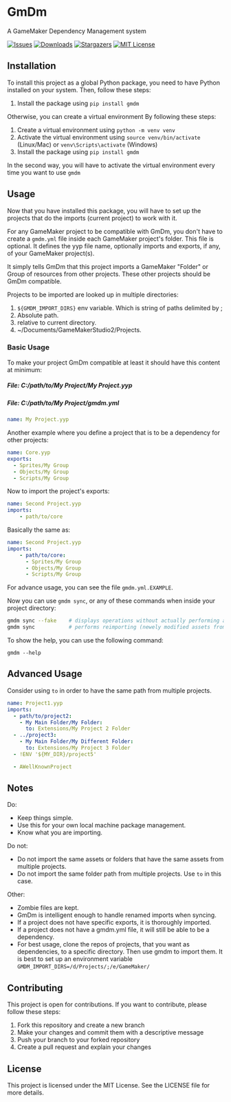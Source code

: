 # GmDm

A GameMaker Dependency Management system

[![Issues][issues-shield]][issues-url]
[![Downloads](https://img.shields.io/pypi/dm/gmdm)]()
[![Stargazers][stars-shield]][stars-url]
[![MIT License][license-shield]][license-url]

## Installation

To install this project as a global Python package, you need to have Python installed on your system. Then, follow these steps:

1. Install the package using `pip install gmdm`

Otherwise, you can create a virtual environment By following these steps:

1. Create a virtual environment using `python -m venv venv`
2. Activate the virtual environment using `source venv/bin/activate` (Linux/Mac) or `venv\Scripts\activate` (Windows)
3. Install the package using `pip install gmdm`

In the second way, you will have to activate the virtual environment every time you want to use `gmdm`

## Usage

Now that you have installed this package, you will have to set up the projects that do the imports (current project) to work with it.

For any GameMaker project to be compatible with GmDm, you don't have to create a `gmdm.yml` file inside each GameMaker project's folder.
This file is optional. It defines the yyp file name, optionally imports and exports, if any, of your GameMaker project(s).

It simply tells GmDm that this project imports a GameMaker "Folder" or Group of resources from other projects.
These other projects should be GmDm compatible.

Projects to be imported are looked up in multiple directories:

1. `${GMDM_IMPORT_DIRS}` env variable. Which is string of paths delimited by ;
2. Absolute path.
3. relative to current directory.
4. ~/Documents/GameMakerStudio2/Projects.


### Basic Usage

To make your project GmDm compatible at least it should have this content at minimum:

##### File: C:/path/to/My Project/My Project.yyp
##### File: C:/path/to/My Project/gmdm.yml
```yml
name: My Project.yyp

```

Another example where you define a project that is to be a dependency for other projects:
```yml
name: Core.yyp
exports:
  - Sprites/My Group
  - Objects/My Group
  - Scripts/My Group
```

Now to import the project's exports:

```yml
name: Second Project.yyp
imports:
    - path/to/core
```

Basically the same as:

```yml
name: Second Project.yyp
imports:
    - path/to/core:
      - Sprites/My Group
      - Objects/My Group
      - Scripts/My Group
```

For advance usage, you can see the file `gmdm.yml.EXAMPLE`.

Now you can use `gmdm sync`, or any of these commands when inside your project directory:

```bash
gmdm sync --fake    # displays operations without actually performing any. Useful for visualization of what will happen.
gmdm sync           # performs reimporting (newely modified assets from the imported projects)
```

To show the help, you can use the following command:

`gmdm --help`


## Advanced Usage

Consider using `to` in order to have the same path from multiple projects.

```yml
name: Project1.yyp
imports:
  - path/to/project2:
    - My Main Folder/My Folder:
      to: Extensions/My Project 2 Folder
  - ../project3:
    - My Main Folder/My Different Folder:
      to: Extensions/My Project 3 Folder
  - !ENV '${MY_DIR}/project5'

  - AWellKnownProject

```

## Notes

Do:

- Keep things simple. 
- Use this for your own local machine package management.
- Know what you are importing.

Do not:

- Do not import the same assets or folders that have the same assets from multiple projects.
- Do not import the same folder path from multiple projects. Use `to` in this case.

Other:

- Zombie files are kept.
- GmDm is intelligent enough to handle renamed imports when syncing.
- If a project does not have specific exports, it is thoroughly imported.
- If a project does not have a gmdm.yml file, it will still be able to be a dependency.
- For best usage, clone the repos of projects, that you want as dependencies, to a specific directory. Then use gmdm to import them. It is best to set up an environment variable `GMDM_IMPORT_DIRS=/d/Projects/;/e/GameMaker/`

## Contributing

This project is open for contributions. If you want to contribute, please follow these steps:

1. Fork this repository and create a new branch
2. Make your changes and commit them with a descriptive message
3. Push your branch to your forked repository
4. Create a pull request and explain your changes

## License

This project is licensed under the MIT License. See the LICENSE file for more details.


[stars-shield]: https://img.shields.io/github/stars/knno/gmdm.svg
[stars-url]: https://github.com/knno/gmdm/stargazers
[issues-shield]: https://img.shields.io/github/issues/knno/gmdm.svg
[issues-url]: https://github.com/knno/gmdm/issues
[license-shield]: https://img.shields.io/github/license/knno/gmdm.svg
[license-url]: https://github.com/knno/gmdm/blob/master/LICENSE.txt
